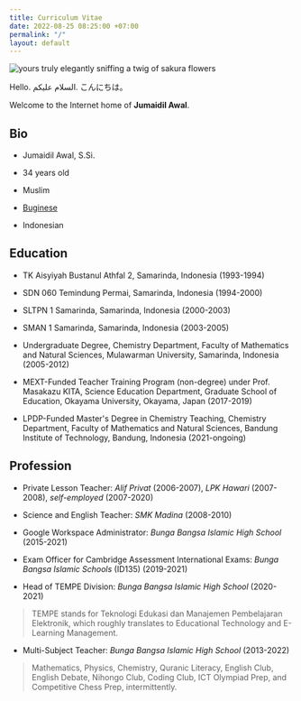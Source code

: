 ```yaml
---
title: Curriculum Vitae
date: 2022-08-25 08:25:00 +07:00
permalink: "/"
layout: default
---
```


![yours truly elegantly sniffing a twig of sakura flowers](/uploads/best-profile-photo-small.png)

Hello.
السلام عليكم.
こんにちは。

Welcome to the Internet home of **Jumaidil Awal**.

## Bio

* Jumaidil Awal, S.Si.

* 34 years old

* Muslim

* [Buginese](https://ideal1st.github.io/category/buginese)

* Indonesian

## Education

* TK Aisyiyah Bustanul Athfal 2, Samarinda, Indonesia (1993-1994)

* SDN 060 Temindung Permai, Samarinda, Indonesia (1994-2000)

* SLTPN 1 Samarinda, Samarinda, Indonesia (2000-2003)

* SMAN 1 Samarinda, Samarinda, Indonesia (2003-2005)

* Undergraduate Degree, Chemistry Department, Faculty of Mathematics and Natural Sciences, Mulawarman University, Samarinda, Indonesia (2005-2012)

* MEXT-Funded Teacher Training Program (non-degree) under Prof. Masakazu KITA, Science Education Department, Graduate School of Education, Okayama University, Okayama, Japan (2017-2019)

* LPDP-Funded Master's Degree in Chemistry Teaching, Chemistry Department, Faculty of Mathematics and Natural Sciences, Bandung Institute of Technology, Bandung, Indonesia (2021-ongoing)

## Profession

* Private Lesson Teacher: *Alif Privat* (2006-2007), *LPK Hawari* (2007-2008), *self-employed* (2007-2020)

* Science and English Teacher: *SMK Madina* (2008-2010)

* Google Workspace Administrator: *Bunga Bangsa Islamic High School* (2015-2021)

* Exam Officer for Cambridge Assessment International Exams: *Bunga Bangsa Islamic Schools* (ID135) (2019-2021)

* Head of TEMPE Division: *Bunga Bangsa Islamic High School* (2020-2021)
> TEMPE stands for Teknologi Edukasi dan Manajemen Pembelajaran Elektronik, which roughly translates to Educational Technology and E-Learning Management.

* Multi-Subject Teacher: *Bunga Bangsa Islamic High School* (2013-2022)
> Mathematics, Physics, Chemistry, Quranic Literacy, English Club, English Debate, Nihongo Club, Coding Club, ICT Olympiad Prep, and Competitive Chess Prep, intermittently.
